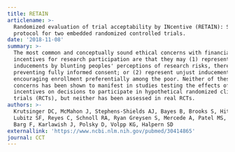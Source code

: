 ```yaml
---
title: RETAIN
articlename: >-
  Randomized evaluation of trial acceptability by INcentive (RETAIN): Study
  protocol for two embedded randomized controlled trials.
date: '2018-11-08'
summary: >-
  The most common and conceptually sound ethical concerns with financial
  incentives for research participation are that they may (1) represent undue
  inducements by blunting peoples' perceptions of research risks, thereby
  preventing fully informed consent; or (2) represent unjust inducements by
  encouraging enrollment preferentially among the poor. Neither of these
  concerns has been shown to manifest in studies testing the effects of
  incentives on decisions to participate in hypothetical randomized clinical
  trials (RCTs), but neither has been assessed in real RCTs.
authors: >-
  Krutsinger DC, McMahon J, Stephens-Shields AJ, Bayes B, Brooks S, Hitsman BL,
  Lubitz SF, Reyes C, Schnoll RA, Ryan Greysen S, Mercede A, Patel MS, Reale C,
  Barg F, Karlawish J, Polsky D, Volpp KG, Halpern SD
externallink: 'https://www.ncbi.nlm.nih.gov/pubmed/30414865'
journal: CCT
---
```


